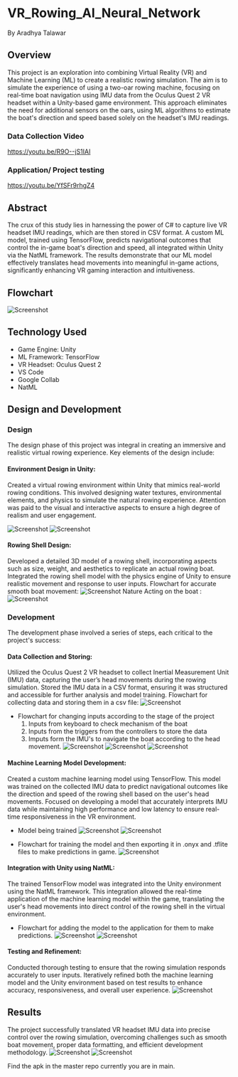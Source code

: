 # VR_Rowing_AI_Neural_Network

By Aradhya Talawar

## Overview
This project is an exploration into combining Virtual Reality (VR) and Machine Learning (ML) to create a realistic rowing simulation. The aim is to simulate the experience of using a two-oar rowing machine, focusing on real-time boat navigation using IMU data from the Oculus Quest 2 VR headset within a Unity-based game environment. This approach eliminates the need for additional sensors on the oars, using ML algorithms to estimate the boat's direction and speed based solely on the headset's IMU readings.
### Data Collection Video
https://youtu.be/R9O--jS1IAI

### Application/ Project testing
https://youtu.be/YfSFr9rhgZ4

## Abstract
The crux of this study lies in harnessing the power of C# to capture live VR headset IMU readings, which are then stored in CSV format. A custom ML model, trained using TensorFlow, predicts navigational outcomes that control the in-game boat's direction and speed, all integrated within Unity via the NatML framework. The results demonstrate that our ML model effectively translates head movements into meaningful in-game actions, significantly enhancing VR gaming interaction and intuitiveness.

## Flowchart
![Screenshot](ImgUp/Full.png)

## Technology Used
* Game Engine: Unity
* ML Framework: TensorFlow
* VR Headset: Oculus Quest 2
* VS Code
* Google Collab
* NatML


## Design and Development
### Design
The design phase of this project was integral in creating an immersive and realistic virtual rowing experience. Key elements of the design include:

#### Environment Design in Unity:

Created a virtual rowing environment within Unity that mimics real-world rowing conditions. This involved designing water textures, environmental elements, and physics to simulate the natural rowing experience.
Attention was paid to the visual and interactive aspects to ensure a high degree of realism and user engagement.

![Screenshot](ImgUp/Environment.png)
![Screenshot](ImgUp/Environment%202.png)

#### Rowing Shell Design:

Developed a detailed 3D model of a rowing shell, incorporating aspects such as size, weight, and aesthetics to replicate an actual rowing boat.
Integrated the rowing shell model with the physics engine of Unity to ensure realistic movement and response to user inputs.
Flowchart for accurate smooth boat movement:
![Screenshot](ImgUp/SMooth.png)
Nature Acting on the boat :
![Screenshot](ImgUp/mechanics.png)

### Development
The development phase involved a series of steps, each critical to the project's success:

#### Data Collection and Storing:

Utilized the Oculus Quest 2 VR headset to collect Inertial Measurement Unit (IMU) data, capturing the user’s head movements during the rowing simulation.
Stored the IMU data in a CSV format, ensuring it was structured and accessible for further analysis and model training.
Flowchart for collecting data and storing them in a csv file:
![Screenshot](ImgUp/Data%20Collection%20n%20storing.png)

* Flowchart for changing inputs according to the stage of the project
  1. Inputs from keyboard to check mechanism of the boat
  2. Inputs from the triggers from the controllers to store the data
  3. Imputs form the IMU's to navigate the boat according to the head movement.
![Screenshot](ImgUp/Inputs%20Various.png)
![Screenshot](ImgUp/Capturedata.png)
![Screenshot](ImgUp/Data%20being%20saved.png)

#### Machine Learning Model Development:

Created a custom machine learning model using TensorFlow. This model was trained on the collected IMU data to predict navigational outcomes like the direction and speed of the rowing shell based on the user's head movements.
Focused on developing a model that accurately interprets IMU data while maintaining high performance and low latency to ensure real-time responsiveness in the VR environment.

* Model being trained
![Screenshot](ImgUp/Model%20training.png)
![Screenshot](ImgUp/model%20t%20p.png)

* Flowchart for training the model and then exporting it in .onyx and .tflite files to make predictions in game.
![Screenshot](ImgUp/Model%20Training%20and%20Exporting.png)

#### Integration with Unity using NatML:

The trained TensorFlow model was integrated into the Unity environment using the NatML framework.
This integration allowed the real-time application of the machine learning model within the game, translating the user's head movements into direct control of the rowing shell in the virtual environment.

* Flowchart for adding the model to the application for them to make predictions.
![Screenshot](ImgUp/integration.png)
![Screenshot](ImgUp/Predicedata.png)

#### Testing and Refinement:

Conducted thorough testing to ensure that the rowing simulation responds accurately to user inputs.
Iteratively refined both the machine learning model and the Unity environment based on test results to enhance accuracy, responsiveness, and overall user experience.
![Screenshot](ImgUp/Modfel%20res.png)
## Results

The project successfully translated VR headset IMU data into precise control over the rowing simulation, overcoming challenges such as smooth boat movement, proper data formatting, and efficient development methodology.
![Screenshot](ImgUp/accuracy.png)
![Screenshot](ImgUp/Outputs%20being%20generated.png)

Find the apk in the master repo currently you are in main.
